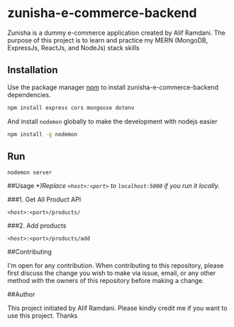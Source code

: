 # zunisha-e-commerce-backend

Zunisha is a dummy e-commerce application created by Alif Ramdani. The purpose of this project is to learn and practice my MERN (MongoDB, ExpressJs, ReactJs, and NodeJs) stack skills

## Installation

Use the package manager [npm](https://www.npmjs.com/get-npm) to install zunisha-e-commerce-backend dependencies.

```bash
npm install express cors mongoose dotenv
```
And install `nodemon` globally to make the development with nodejs easier

```bash
npm install -g nodemon
```

## Run

```nodejs
nodemon server
```

##Usage
_*)Replace `<host>:<port>` to `localhost:5000` if you run it locally._

###1. Get All Product API
```
<host>:<port>/products/
```
###2. Add products
```
<host>:<port>/products/add
```

##Contributing

I'm open for any contribution. When contributing to this repository, please first discuss the change you wish to make via issue, email, or any other method with the owners of this repository before making a change.

##Author

This project initiated by Alif Ramdani. Please kindly credit me if you want to use this project. Thanks
